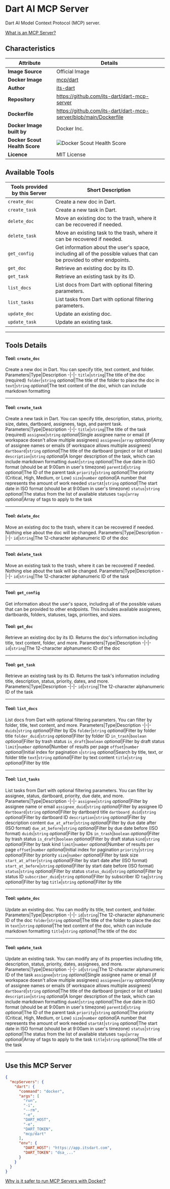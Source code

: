 # Dart AI MCP Server

Dart AI Model Context Protocol (MCP) server.

[What is an MCP Server?](https://www.anthropic.com/news/model-context-protocol)

## Characteristics
Attribute|Details|
|-|-|
**Image Source**|Official Image
**Docker Image**|[mcp/dart](https://hub.docker.com/repository/docker/mcp/dart)
**Author**|[its-dart](https://github.com/its-dart)
**Repository**|https://github.com/its-dart/dart-mcp-server
**Dockerfile**|https://github.com/its-dart/dart-mcp-server/blob/main/Dockerfile
**Docker Image built by**|Docker Inc.
**Docker Scout Health Score**| ![Docker Scout Health Score](https://api.scout.docker.com/v1/policy/insights/org-image-score/badge/mcp/dart)
**Licence**|MIT License

## Available Tools
Tools provided by this Server|Short Description
-|-
`create_doc`|Create a new doc in Dart.|
`create_task`|Create a new task in Dart.|
`delete_doc`|Move an existing doc to the trash, where it can be recovered if needed.|
`delete_task`|Move an existing task to the trash, where it can be recovered if needed.|
`get_config`|Get information about the user's space, including all of the possible values that can be provided to other endpoints.|
`get_doc`|Retrieve an existing doc by its ID.|
`get_task`|Retrieve an existing task by its ID.|
`list_docs`|List docs from Dart with optional filtering parameters.|
`list_tasks`|List tasks from Dart with optional filtering parameters.|
`update_doc`|Update an existing doc.|
`update_task`|Update an existing task.|

---
## Tools Details

#### Tool: **`create_doc`**
Create a new doc in Dart. You can specify title, text content, and folder.
Parameters|Type|Description
-|-|-
`title`|`string`|The title of the doc (required)
`folder`|`string` *optional*|The title of the folder to place the doc in
`text`|`string` *optional*|The text content of the doc, which can include markdown formatting

---
#### Tool: **`create_task`**
Create a new task in Dart. You can specify title, description, status, priority, size, dates, dartboard, assignees, tags, and parent task.
Parameters|Type|Description
-|-|-
`title`|`string`|The title of the task (required)
`assignee`|`string` *optional*|Single assignee name or email (if workspace doesn't allow multiple assignees)
`assignees`|`array` *optional*|Array of assignee names or emails (if workspace allows multiple assignees)
`dartboard`|`string` *optional*|The title of the dartboard (project or list of tasks)
`description`|`string` *optional*|A longer description of the task, which can include markdown formatting
`dueAt`|`string` *optional*|The due date in ISO format (should be at 9:00am in user's timezone)
`parentId`|`string` *optional*|The ID of the parent task
`priority`|`string` *optional*|The priority (Critical, High, Medium, or Low)
`size`|`number` *optional*|A number that represents the amount of work needed
`startAt`|`string` *optional*|The start date in ISO format (should be at 9:00am in user's timezone)
`status`|`string` *optional*|The status from the list of available statuses
`tags`|`array` *optional*|Array of tags to apply to the task

---
#### Tool: **`delete_doc`**
Move an existing doc to the trash, where it can be recovered if needed. Nothing else about the doc will be changed.
Parameters|Type|Description
-|-|-
`id`|`string`|The 12-character alphanumeric ID of the doc

---
#### Tool: **`delete_task`**
Move an existing task to the trash, where it can be recovered if needed. Nothing else about the task will be changed.
Parameters|Type|Description
-|-|-
`id`|`string`|The 12-character alphanumeric ID of the task

---
#### Tool: **`get_config`**
Get information about the user's space, including all of the possible values that can be provided to other endpoints. This includes available assignees, dartboards, folders, statuses, tags, priorities, and sizes.
#### Tool: **`get_doc`**
Retrieve an existing doc by its ID. Returns the doc's information including title, text content, folder, and more.
Parameters|Type|Description
-|-|-
`id`|`string`|The 12-character alphanumeric ID of the doc

---
#### Tool: **`get_task`**
Retrieve an existing task by its ID. Returns the task's information including title, description, status, priority, dates, and more.
Parameters|Type|Description
-|-|-
`id`|`string`|The 12-character alphanumeric ID of the task

---
#### Tool: **`list_docs`**
List docs from Dart with optional filtering parameters. You can filter by folder, title, text content, and more.
Parameters|Type|Description
-|-|-
`duids`|`string` *optional*|Filter by IDs
`folder`|`string` *optional*|Filter by folder title
`folder_duid`|`string` *optional*|Filter by folder ID
`in_trash`|`boolean` *optional*|Filter by trash status
`is_draft`|`boolean` *optional*|Filter by draft status
`limit`|`number` *optional*|Number of results per page
`offset`|`number` *optional*|Initial index for pagination
`s`|`string` *optional*|Search by title, text, or folder title
`text`|`string` *optional*|Filter by text content
`title`|`string` *optional*|Filter by title

---
#### Tool: **`list_tasks`**
List tasks from Dart with optional filtering parameters. You can filter by assignee, status, dartboard, priority, due date, and more.
Parameters|Type|Description
-|-|-
`assignee`|`string` *optional*|Filter by assignee name or email
`assignee_duid`|`string` *optional*|Filter by assignee ID
`dartboard`|`string` *optional*|Filter by dartboard title
`dartboard_duid`|`string` *optional*|Filter by dartboard ID
`description`|`string` *optional*|Filter by description content
`due_at_after`|`string` *optional*|Filter by due date after (ISO format)
`due_at_before`|`string` *optional*|Filter by due date before (ISO format)
`duids`|`string` *optional*|Filter by IDs
`in_trash`|`boolean` *optional*|Filter by trash status
`is_draft`|`boolean` *optional*|Filter by draft status
`kind`|`string` *optional*|Filter by task kind
`limit`|`number` *optional*|Number of results per page
`offset`|`number` *optional*|Initial index for pagination
`priority`|`string` *optional*|Filter by priority
`size`|`number` *optional*|Filter by task size
`start_at_after`|`string` *optional*|Filter by start date after (ISO format)
`start_at_before`|`string` *optional*|Filter by start date before (ISO format)
`status`|`string` *optional*|Filter by status
`status_duid`|`string` *optional*|Filter by status ID
`subscriber_duid`|`string` *optional*|Filter by subscriber ID
`tag`|`string` *optional*|Filter by tag
`title`|`string` *optional*|Filter by title

---
#### Tool: **`update_doc`**
Update an existing doc. You can modify its title, text content, and folder.
Parameters|Type|Description
-|-|-
`id`|`string`|The 12-character alphanumeric ID of the doc
`folder`|`string` *optional*|The title of the folder to place the doc in
`text`|`string` *optional*|The text content of the doc, which can include markdown formatting
`title`|`string` *optional*|The title of the doc

---
#### Tool: **`update_task`**
Update an existing task. You can modify any of its properties including title, description, status, priority, dates, assignees, and more.
Parameters|Type|Description
-|-|-
`id`|`string`|The 12-character alphanumeric ID of the task
`assignee`|`string` *optional*|Single assignee name or email (if workspace doesn't allow multiple assignees)
`assignees`|`array` *optional*|Array of assignee names or emails (if workspace allows multiple assignees)
`dartboard`|`string` *optional*|The title of the dartboard (project or list of tasks)
`description`|`string` *optional*|A longer description of the task, which can include markdown formatting
`dueAt`|`string` *optional*|The due date in ISO format (should be at 9:00am in user's timezone)
`parentId`|`string` *optional*|The ID of the parent task
`priority`|`string` *optional*|The priority (Critical, High, Medium, or Low)
`size`|`number` *optional*|A number that represents the amount of work needed
`startAt`|`string` *optional*|The start date in ISO format (should be at 9:00am in user's timezone)
`status`|`string` *optional*|The status from the list of available statuses
`tags`|`array` *optional*|Array of tags to apply to the task
`title`|`string` *optional*|The title of the task

---
## Use this MCP Server

```json
{
  "mcpServers": {
    "dart": {
      "command": "docker",
      "args": [
        "run",
        "-i",
        "--rm",
        "-e",
        "DART_HOST",
        "-e",
        "DART_TOKEN",
        "mcp/dart"
      ],
      "env": {
        "DART_HOST": "https://app.itsdart.com",
        "DART_TOKEN": "dsa_..."
      }
    }
  }
}
```

[Why is it safer to run MCP Servers with Docker?](https://www.docker.com/blog/the-model-context-protocol-simplifying-building-ai-apps-with-anthropic-claude-desktop-and-docker/)
